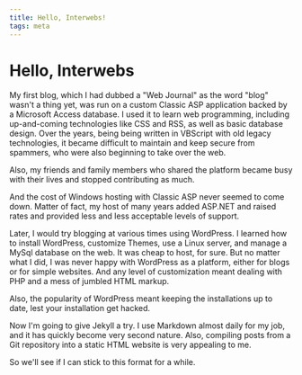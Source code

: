 ```yaml
---
title: Hello, Interwebs!
tags: meta
---
```


# Hello, Interwebs

My first blog, which I had dubbed a "Web Journal" as the word "blog" wasn't
a thing yet, was run on a custom Classic ASP application backed by a Microsoft
Access database. I used it to learn web programming, including up-and-coming
technologies like CSS and RSS, as well as basic database design. Over the
years, being being written in VBScript with old legacy technologies, it became
difficult to maintain and keep secure from spammers, who were also beginning
to take over the web.

Also, my friends and family members who shared the platform became busy with
their lives and stopped contributing as much.

And the cost of Windows hosting with Classic ASP never seemed to come down.
Matter of fact, my host of many years added ASP.NET and raised rates and
provided less and less acceptable levels of support.

Later, I would try blogging at various times using WordPress. I learned how to
install WordPress, customize Themes, use a Linux server, and manage a MySql
database on the web. It was cheap to host, for sure. But no matter what I did,
I was never happy with WordPress as a platform, either for blogs or for simple
websites. And any level of customization meant dealing with PHP and a mess
of jumbled HTML markup.

Also, the popularity of WordPress meant keeping the installations up to date,
lest your installation get hacked.

Now I'm going to give Jekyll a try. I use Markdown almost daily for my job, and
it has quickly become very second nature. Also, compiling posts from a Git
repository into a static HTML website is very appealing to me.

So we'll see if I can stick to this format for a while.
